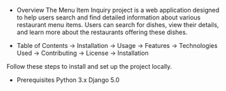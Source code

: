 * Overview
The Menu Item Inquiry project is a web application designed to help users search and find detailed information about various restaurant menu items. Users can search for dishes, view their details, and learn more about the restaurants offering these dishes.

* Table of Contents
 -> Installation
 -> Usage
 -> Features
 -> Technologies Used
 -> Contributing
 -> License
 -> Installation

Follow these steps to install and set up the project locally.

* Prerequisites
Python 3.x
Django 5.0
